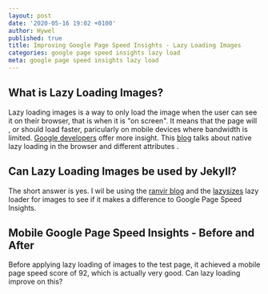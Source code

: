 ```yaml
---
layout: post
date: '2020-05-16 19:02 +0100'
author: Hywel
published: true
title: Improving Google Page Speed Insights - Lazy Loading Images
categories: google page speed insights lazy load
meta: google page speed insights lazy load
---
```

## What is Lazy Loading Images?

Lazy loading images is a way to only load the image when the user can see it on their browser, that is when it is "on screen".  It means that the page will , or should load faster, paricularly on mobile devices where bandwidth is limited.  [Google developers](https://developers.google.com/web/fundamentals/performance/lazy-loading-guidance/images-and-video) offer more insight.  This [blog](https://addyosmani.com/blog/lazy-loading/) talks about native lazy loading in the browser and different attributes .  

## Can Lazy Loading Images be used by Jekyll?

The short answer is yes.  I wil be using the [ranvir blog](https://ranvir.xyz/blog/lazy-loading-your-images-in-jekyll-blog-improving-page-speed/) and the [lazysizes](https://github.com/aFarkas/lazysizes) lazy loader for images to see if it makes a difference to Google Page Speed Insights.     
 
## Mobile Google Page Speed Insights - Before and After

Before applying lazy loading of images to the test page, it achieved a mobile page speed score of 92, which is actually very good. Can lazy loading improve on this?
